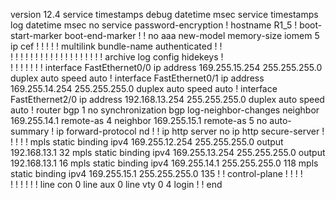 version 12.4
service timestamps debug datetime msec
service timestamps log datetime msec
no service password-encryption
!
hostname R1_5
!
boot-start-marker
boot-end-marker
!
!
no aaa new-model
memory-size iomem 5
ip cef
!
!
!
!
!
multilink bundle-name authenticated
!
!         
!
!
!
!
!
!
!
!
!
!
!
!
!
!
!
!
!
!
!
archive
 log config
  hidekeys
!         
!
!
!
!
!
!
!
interface FastEthernet0/0
 ip address 169.255.15.254 255.255.255.0
 duplex auto
 speed auto
!
interface FastEthernet0/1
 ip address 169.255.14.254 255.255.255.0
 duplex auto
 speed auto
!
interface FastEthernet2/0
 ip address 192.168.13.254 255.255.255.0
 duplex auto
 speed auto
!
router bgp 1
 no synchronization
 bgp log-neighbor-changes
 neighbor 169.255.14.1 remote-as 4
 neighbor 169.255.15.1 remote-as 5
 no auto-summary
!
ip forward-protocol nd
!
!
ip http server
no ip http secure-server
!
!
!
!
!
mpls static binding ipv4 169.255.12.254 255.255.255.0 output 192.168.13.1 32
mpls static binding ipv4 169.255.13.254 255.255.255.0 output 192.168.13.1 16
mpls static binding ipv4 169.255.14.1 255.255.255.0 118
mpls static binding ipv4 169.255.15.1 255.255.255.0 135
!
!
control-plane
!
!
!
!         
!
!
!
!
!
!
line con 0
line aux 0
line vty 0 4
 login
!
!
end